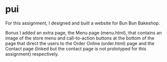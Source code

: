 # pui

For this assignment, I designed and built a website for Bun Bun Bakeshop.

Bonus
I added an extra page, the Menu page (menu.html), that contains an image of the store menu and call-to-action buttons
at the bottom of the page that direct the users to the Order Online (order.html) page and the Contact page 
(linked but the contact page is not prototyped for this assignment) respectively.
